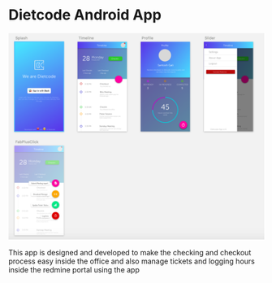 # Dietcode Android App

![Alt text](screen_shot2.png?raw=true "Sketch wireframe of the app")

This app is designed and developed to make the checking and checkout process easy inside the office and also manage tickets and logging hours inside the redmine portal using the app
